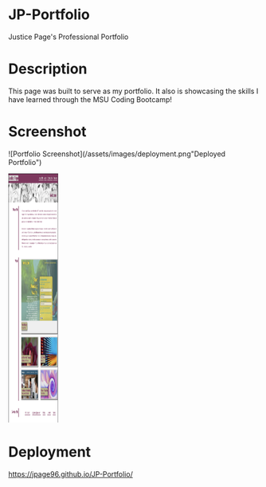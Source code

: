 # JP-Portfolio
Justice Page's Professional Portfolio

# Description
This page was built to serve as my portfolio. It also is showcasing the skills I have learned through the MSU Coding Bootcamp!

# Screenshot
![Portfolio Screenshot](/assets/images/deployment.png"Deployed Portfolio")

<img src="/assets/images/deployment.png" alt="Portfolio Screenshot" style="height: 500px; width:100px;"/>

# Deployment
https://jpage96.github.io/JP-Portfolio/